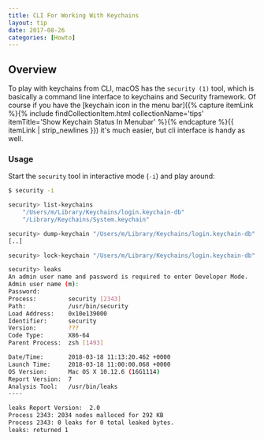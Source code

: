 ```yaml
---
title: CLI For Working With Keychains
layout: tip
date: 2017-08-26
categories: [Howto]
---
```


## Overview

To play with keychains from CLI, macOS has the ```security (1)``` tool, which is basically a command line interface to keychains and Security framework. Of course if you have the [keychain icon in the menu bar]({% capture itemLink %}{% include findCollectionItem.html collectionName='tips' itemTitle='Show Keychain Status In Menubar' %}{% endcapture %}{{ itemLink | strip_newlines }}) it's much easier, but cli interface is handy as well. 

### Usage

Start the ```security``` tool in interactive mode (```-i```) and play around:

```bash
$ security -i

security> list-keychains
    "/Users/m/Library/Keychains/login.keychain-db"
    "/Library/Keychains/System.keychain"

security> dump-keychain "/Users/m/Library/Keychains/login.keychain-db"
[..]

security> lock-keychain "/Users/m/Library/Keychains/login.keychain-db"

security> leaks
An admin user name and password is required to enter Developer Mode.
Admin user name (m):
Password:
Process:         security [2343]
Path:            /usr/bin/security
Load Address:    0x10e139000
Identifier:      security
Version:         ???
Code Type:       X86-64
Parent Process:  zsh [1493]

Date/Time:       2018-03-18 11:13:20.462 +0000
Launch Time:     2018-03-18 11:00:00.068 +0000
OS Version:      Mac OS X 10.12.6 (16G1114)
Report Version:  7
Analysis Tool:   /usr/bin/leaks
----

leaks Report Version:  2.0
Process 2343: 2034 nodes malloced for 292 KB
Process 2343: 0 leaks for 0 total leaked bytes.
leaks: returned 1
```

